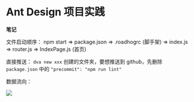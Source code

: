 # Ant Design 项目实践

<strong>笔记</strong>

文件启动顺序：
npm start => package.json => .roadhogrc (脚手架) => index.js => router.js => IndexPage.js (首页)

直接推送：
`dva new xxx` 创建的文件夹，要想推送到 github，先删除 `package.json` 中的 `"precommit": "npm run lint"`

数据流向：

<img src="https://camo.githubusercontent.com/c826ff066ed438e2689154e81ff5961ab0b9befe/68747470733a2f2f7a6f732e616c697061796f626a656374732e636f6d2f726d73706f7274616c2f505072657245414b62496f445a59722e706e67" />
